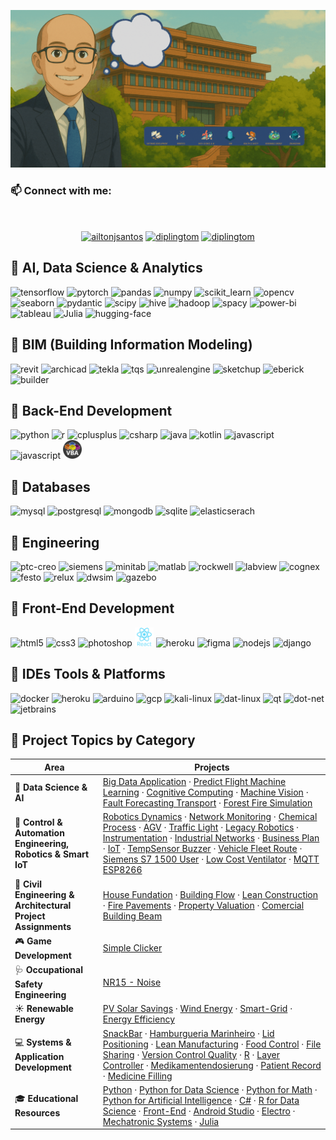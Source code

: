 ![Development and Automation](https://github.com/ailton-santos/ailton-santos/blob/main/Head_Profile.gif)
<h3 align="left"> 📫 Connect with me:</h3>
<br>
<p align="center">
<a href="https://linkedin.com/in/ailtonjsantos" target="blank"><img align="center" src="https://upload.wikimedia.org/wikipedia/commons/c/ca/LinkedIn_logo_initials.png" alt="ailtonjsantos" height="40" width="40" /></a>
<a href="https://bilds.com/ailtonsantos" target="blank"><img align="center" src="https://altoqi-dev-bilds.s3.amazonaws.com/1669739198423-5ae59399-917f-4b2b-a46d-a181176da1eb.jpeg" alt="diplingtom" height="40" width="40" /></a>
<a href="https://www.xing.com/profile/Ailton_DosSantos7" target="blank"><img align="center" src="https://upload.wikimedia.org/wikipedia/fr/d/d2/Xing_logo.png" alt="diplingtom" height="40" width="40" /></a>
</p>

## 🔹 AI, Data Science & Analytics
<p align="left">
  <img src="https://cdn.jsdelivr.net/gh/devicons/devicon/icons/tensorflow/tensorflow-original.svg" height="30" alt="tensorflow"/>
  <img src="https://cdn.jsdelivr.net/gh/devicons/devicon/icons/pytorch/pytorch-original.svg" height="30" alt="pytorch"/>
  <img src="https://cdn.jsdelivr.net/gh/devicons/devicon/icons/pandas/pandas-original.svg" height="30" alt="pandas"/>
  <img src="https://cdn.jsdelivr.net/gh/devicons/devicon/icons/numpy/numpy-original.svg" height="30" alt="numpy"/>
  <img src="https://upload.wikimedia.org/wikipedia/commons/0/05/Scikit_learn_logo_small.svg" alt="scikit_learn" height="30"/>
  <img src="https://cdn.jsdelivr.net/gh/devicons/devicon/icons/opencv/opencv-original.svg" height="30" alt="opencv"/>
  <img src="https://seaborn.pydata.org/_images/logo-mark-lightbg.svg" alt="seaborn" height="30"/>
  <img src="https://avatars.githubusercontent.com/u/110818415?s=200&v=4" alt="pydantic" height="30"/>
  <img src="https://numfocus.org/wp-content/uploads/2017/11/scipy_logo300x300.png" alt="scipy" height="30"/>
  <img src="https://www.vectorlogo.zone/logos/apache_hive/apache_hive-icon.svg" alt="hive" width="40" height="40"/>
  <img src="https://images.icon-icons.com/2699/PNG/512/apache_hadoop_logo_icon_169586.png" alt="hadoop" width="40" height="40"/>
  <img src="https://upload.wikimedia.org/wikipedia/commons/8/88/SpaCy_logo.svg" alt="spacy" height="30"/>
  <img src="https://upload.wikimedia.org/wikipedia/en/2/20/Power_BI_logo.svg" alt="power-bi" height="30"/>
  <img src="https://cdn.worldvectorlogo.com/logos/tableau-software.svg" alt="tableau" height="30"/>
  <img src="https://julialang.org/assets/infra/logo.svg" alt="Julia" height="30"/>
  <img src="https://registry.npmmirror.com/@lobehub/icons-static-png/1.45.0/files/light/huggingface-color.png" alt="hugging-face" height="30"/>
</p>

## 🔹 BIM (Building Information Modeling)
<p align="left">
  
  <img src="https://brandlogos.net/wp-content/uploads/2022/09/autodesk_revit-logo_brandlogos.net_4hpe4-512x512.png" height="30" alt="revit"/>
  <img src="https://graphisoft.com/content/uploads/2024/08/Archicad-launch-icon.png" height="30" alt="archicad"/>
  <img src="https://vectorseek.com/wp-content/uploads/2023/12/Tekla-Icon-Logo-Vector.svg-.png" height="30" alt="tekla" height="30">
  <img src="https://store.tqs.com.br/static/images/454b8d63d72bae761d79a838430a3726.png" height="30" alt="tqs" height="30">
  <img src="https://www.citypng.com/public/uploads/preview/unreal-engine-white-logo-png-7017516947713345x5letwbsz.png" height="30" alt="unrealengine"/>
  <img src="https://imagedelivery.net/-IT6z0z0Ec5yEiYj3DvVjg/5b00940954551c62244d218bfd2a32686e55809f/public" height="30" alt="sketchup"/>
  <img src="https://loja.altoqi.com.br/media/catalog/product/cache/c73e408f05519e5aaf6cb5b3172fd42f/i/m/image_104.jpg" height="30" alt="eberick"/>
  <img src="https://loja.altoqi.com.br/media/catalog/product/cache/c73e408f05519e5aaf6cb5b3172fd42f/l/o/logo_builder_1.png" height="30" alt="builder"/>
  
  
</p>

## 🔹 Back-End Development

<p align="left">
  <img src="https://cdn.jsdelivr.net/gh/devicons/devicon/icons/python/python-original.svg" height="30" alt="python"/>
  <img src="https://upload.wikimedia.org/wikipedia/commons/1/1b/R_logo.svg" height="30" alt="r"/>
  <img src="https://cdn.jsdelivr.net/gh/devicons/devicon/icons/cplusplus/cplusplus-original.svg" height="30" alt="cplusplus"/>
  <img src="https://cdn.jsdelivr.net/gh/devicons/devicon/icons/csharp/csharp-original.svg" height="30" alt="csharp"/>
  <img src="https://cdn.jsdelivr.net/gh/devicons/devicon/icons/java/java-original.svg" height="30" alt="java"/>
  <img src="https://cdn.jsdelivr.net/gh/devicons/devicon/icons/kotlin/kotlin-original.svg" height="30" alt="kotlin"/>
  <img src="https://cdn.jsdelivr.net/gh/devicons/devicon/icons/javascript/javascript-original.svg" height="30" alt="javascript"/>
  <img src="https://avatars.githubusercontent.com/u/54218710?s=200&v=4" height="30" alt="javascript"/>
  <img src="https://raw.githubusercontent.com/serkonda7/vscode-vba/ffe259b187156bba52a5c0d65e431975eda38e57/images/icon.png" alt="vba" width="30" height="30"/>
</p>

## 🔹 Databases
<p align="left">
  <img src="https://cdn.jsdelivr.net/gh/devicons/devicon/icons/mysql/mysql-original.svg" height="30" alt="mysql"/>
  <img src="https://cdn.jsdelivr.net/gh/devicons/devicon/icons/postgresql/postgresql-original.svg" height="30" alt="postgresql"/>
  <img src="https://cdn.jsdelivr.net/gh/devicons/devicon/icons/mongodb/mongodb-original.svg" height="30" alt="mongodb"/>
  <img src="https://cdn.jsdelivr.net/gh/devicons/devicon/icons/sqlite/sqlite-original.svg" height="30" alt="sqlite"/>
  <img src="https://cdn.worldvectorlogo.com/logos/elasticsearch.svg" height="30" alt="elasticserach"/>
</p>

## 🔹 Engineering
<p align="left">
 
  <img src="https://upload.wikimedia.org/wikipedia/commons/d/df/PTC_Creo_logo.svg" alt="ptc-creo" height="30"/>
  <img src="https://downloadlynet.ir/wp-content/uploads/2024/03/Siemens-Simatic-TIA.png" height="30" alt="siemens"/>
  <img src="https://upload.wikimedia.org/wikipedia/commons/d/d2/Minitab_Logo.svg" alt="minitab" height="30"/>
  <img src="https://upload.wikimedia.org/wikipedia/commons/2/21/Matlab_Logo.png" alt="matlab" height="30"/>
  <img src="https://upload.wikimedia.org/wikipedia/commons/6/63/RSLogix.svg" height="30" alt="rockwell"/>
  <img src="https://ni.scene7.com/is/image/ni/LabVIEW_152x116?$ni-icon-pm$" height="30" alt="labview"/>
  <img src="https://www.cognex.com/library/media/resources/videos/vision-systems/auto-tune---food-and-beverage-industry.jpg?h=542&w=962&la=it-IT&hash=99019B940370EC1AA7A978FC06CA02A5" weight="30" height="30"  alt="cognex"/>
  <img src="https://i.ytimg.com/vi/jJjngIQycZk/maxresdefault.jpg" height="30" alt="festo"/>
  <img src="https://relux.com/web/image/1370874-30028f65/rd1.png" alt="relux" height="30"/>
  <img src="https://dwsim.org/wp-content/uploads/2021/02/DWSIM_logo_with_name_NoSim.png" alt="dwsim" height="30"/>
  <img src="https://classic.gazebosim.org/assets/logos/gazebo_icon_pos-76b768ca51b0c24a5e5ddeb5a844baf3a3efc83e42affae355ed6ce9326707e4.svg" alt="gazebo" alt="gazebo" height="30"/>
   
</p>

## 🔹 Front-End Development
<p align="left">
  <img src="https://cdn.jsdelivr.net/gh/devicons/devicon/icons/html5/html5-original.svg" height="30" alt="html5"/>
  <img src="https://cdn.jsdelivr.net/gh/devicons/devicon/icons/css3/css3-original.svg" height="30" alt="css3"/>
  <img src="https://upload.wikimedia.org/wikipedia/commons/a/af/Adobe_Photoshop_CC_icon.svg" alt="photoshop" width="30" height="30"/>
  <img src="https://raw.githubusercontent.com/devicons/devicon/master/icons/react/react-original-wordmark.svg" alt="react" height="30"/>
  <img src="https://www.vectorlogo.zone/logos/heroku/heroku-icon.svg" alt="heroku" width="30" height="30"/>
  <img src="https://www.vectorlogo.zone/logos/figma/figma-icon.svg" alt="figma" width="30" height="30"/>
  <img src="https://upload.wikimedia.org/wikipedia/commons/d/d9/Node.js_logo.svg" alt="nodejs" height="30"/>
  <img src="https://cdn.jsdelivr.net/gh/devicons/devicon/icons/django/django-plain.svg" height="30" alt="django"/>
</p>

## 🔹 IDEs Tools & Platforms
<p align="left">
  <img src="https://cdn.jsdelivr.net/gh/devicons/devicon/icons/docker/docker-original.svg" height="30" alt="docker"/>
  <img src="https://cdn.jsdelivr.net/gh/devicons/devicon/icons/heroku/heroku-original.svg" height="30" alt="heroku"/>
  <img src="https://cdn.worldvectorlogo.com/logos/arduino-1.svg" alt="arduino" width="30" height="40"/>
  <img src="https://www.vectorlogo.zone/logos/google_cloud/google_cloud-icon.svg" alt="gcp" width="30" height="30"/>
  <img src="https://upload.wikimedia.org/wikipedia/commons/4/4b/Kali_Linux_2.0_wordmark.svg" alt="kali-linux" width="30" height="30"/>
  <img src="https://avatars.githubusercontent.com/u/99078210?v=4" width="30" height="30" alt="dat-linux"/>
  <img src="https://cdn.jsdelivr.net/gh/devicons/devicon/icons/qt/qt-original.svg" height="30" alt="qt"/>
  <img src="https://upload.wikimedia.org/wikipedia/commons/thumb/7/7d/Microsoft_.NET_logo.svg/456px-Microsoft_.NET_logo.svg.png" height="30" alt="dot-net"/>
  <img src="https://upload.wikimedia.org/wikipedia/en/thumb/0/08/JetBrains_beam_logo.svg/1024px-JetBrains_beam_logo.svg.png" height="30" alt="jetbrains"/></p>
  
  
  
## 🔹  Project Topics by Category

| **Area**                         | **Projects** |
|----------------------------------|--------------|
| 🎲 **Data Science & AI**         | [Big Data Application](https://github.com/ailton-santos/BigDataApplication) · [Predict Flight Machine Learning](https://github.com/ailton-santos/PredictFlightML) · [Cognitive Computing](https://github.com/ailton-santos/CognitiveComputing) · [Machine Vision](https://github.com/ailton-santos/MachineVision) · [Fault Forecasting Transport](https://github.com/ailton-santos/Neural_Inline) · [Forest Fire Simulation](https://github.com/ailton-santos/Forest_Fire_Simulation) |
| 🤖 **Control & Automation Engineering, Robotics & Smart IoT**     | [Robotics Dynamics](https://github.com/ailton-santos/Robotics-Dynamics-Control) · [Network Monitoring](https://github.com/ailton-santos/Network_Ids) · [Chemical Process](https://github.com/ailton-santos/Process_Control) · [AGV](https://github.com/ailton-santos/AGVPlan) · [Traffic Light](https://github.com/ailton-santos/TrafficLight) · [Legacy Robotics](https://github.com/ailton-santos/LegacyRoboticSystems) · [Instrumentation](https://github.com/ailton-santos/InstrumentationControl) · [Industrial Networks](https://github.com/ailton-santos/IndustrialNetworks) · [Business Plan](https://github.com/ailton-santos/BPManEletrica) ·  [IoT](https://github.com/ailton-santos/IoT) · [TempSensor Buzzer](https://github.com/ailton-santos/TempSensorBuzzer) · [Vehicle Fleet Route](https://github.com/ailton-santos/Vehicle-Fleet-Route) · [Siemens S7 1500 User](https://github.com/ailton-santos/S7_1500User) · [Low Cost Ventilator](https://github.com/ailton-santos/LC_Ventilator) · [MQTT ESP8266](https://github.com/ailton-santos/MQTT_ESP8266)|
| 🧱 **Civil Engineering & Architectural Project Assignments**   | [House Fundation](https://github.com/ailton-santos/Fundation80m2) · [Building Flow](https://github.com/ailton-santos/BuildingFlow) · [Lean Construction](https://github.com/ailton-santos/leanconstruction) · [Fire Pavements](https://github.com/ailton-santos/FirePavements) · [Property Valuation](https://github.com/ailton-santos/PropertyValuation) · [Comercial Building Beam](https://github.com/ailton-santos/Analysis_Efforts) |
| 🎮 **Game Development**   | [Simple Clicker](https://github.com/ailton-santos/SimpleClicker) |
| 🩺 **Occupational Safety Engineering**| [NR15 - Noise](https://github.com/ailton-santos/Noise_NR15) |
| ☀️ **Renewable Energy**        | [PV Solar Savings](https://github.com/ailton-santos/PVSolarSavings) · [Wind Energy](https://github.com/ailton-santos/WindEnergy) · [Smart-Grid](https://github.com/ailton-santos/SmartGrid)  · [Energy Efficiency](https://github.com/ailton-santos/EnergyEfficiency) |
| 💻 **Systems & Application Development**      | [SnackBar](https://github.com/ailton-santos/SnackBar) · [Hamburgueria Marinheiro](https://github.com/ailton-santos/Hamburgueria_Matinheirov1)  · [Lid Positioning](https://github.com/ailton-santos/LidPositioning) · [Lean Manufacturing](https://github.com/ailton-santos/leanmanufacturing) · [Food Control](https://github.com/ailton-santos/FoodControl) · [File Sharing](https://github.com/ailton-santos/File_Sharing) · [Version Control Quality](https://github.com/ailton-santos/QualiVerControl) · [R](https://github.com/ailton-santos/RStatistic) · [Layer Controller](https://github.com/ailton-santos/Layer-Controller) · [Medikamentendosierung](https://github.com/ailton-santos/Medikamentendosierung) · [Patient Record](https://github.com/ailton-santos/NeuralNetworks_PatientRec) · [Medicine Filling](https://github.com/ailton-santos/MedFilling) |
| 🎓 **Educational Resources**     | [Python](https://github.com/ailton-santos/Python_I) · [Python for Data Science](https://github.com/ailton-santos/Python_DataScience) · [Python for Math](https://github.com/ailton-santos/Python_Math) · [Python for Artificial Intelligence](https://github.com/ailton-santos/Python_AI) · [C#](https://github.com/ailton-santos/CSharp_POO) ·  [R for Data Science](https://github.com/ailton-santos/R.DataScience) · [Front-End](https://github.com/ailton-santos/Front_End_Fundamentals) · [Android Studio](https://github.com/ailton-santos/AndroidStudio_JavaClasses) · [Electro](https://github.com/ailton-santos/PBLElectro) · [Mechatronic Systems](https://github.com/ailton-santos/MechatrProjects) · [Julia](https://github.com/ailton-santos/Julia) | 









